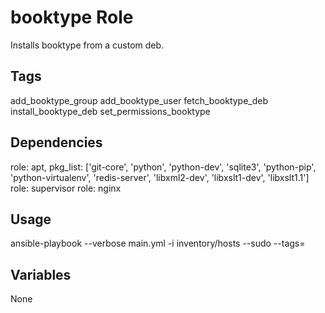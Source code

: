 # booktype Role

Installs booktype from a custom deb.

## Tags

add_booktype_group
add_booktype_user
fetch_booktype_deb
install_booktype_deb
set_permissions_booktype

## Dependencies

 role: apt, pkg_list: ['git-core', 'python', 'python-dev', 'sqlite3', 'python-pip', 'python-virtualenv', 'redis-server', 'libxml2-dev', 'libxslt1-dev', 'libxslt1.1'] 
 role: supervisor 
 role: nginx 

## Usage

ansible-playbook --verbose main.yml -i inventory/hosts --sudo --tags=

## Variables

None

